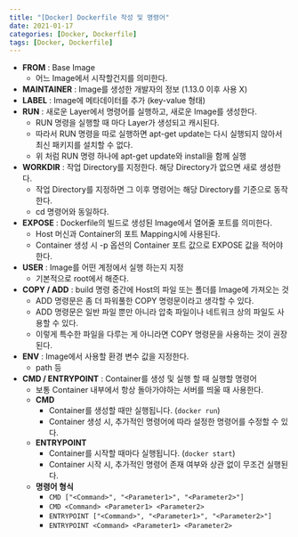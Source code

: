 ```yaml
---
title: "[Docker] Dockerfile 작성 및 명령어"
date: 2021-01-17
categories: [Docker, Dockerfile]
tags: [Docker, Dockerfile]
---
```


- **FROM** : Base Image
  - 어느 Image에서 시작할건지를 의미한다.
- **MAINTAINER** : Image를 생성한 개발자의 정보 (1.13.0 이후 사용 X)
- **LABEL** : Image에 메타데이터를 추가 (key-value 형태)
- **RUN** : 새로운 Layer에서 명령어를 실행하고, 새로운 Image를 생성한다.
  - RUN 명령을 실행할 때 마다 Layer가 생성되고 캐시된다.
  - 따라서 RUN 명령을 따로 실행하면 apt-get update는 다시 실행되지 않아서 최신 패키지를 설치할 수 없다.
  - 위 처럼 RUN 명령 하나에 apt-get update와 install을 함께 실행
- **WORKDIR** : 작업 Directory를 지정한다. 해당 Directory가 없으면 새로 생성한다.
  - 작업 Directory를 지정하면 그 이후 명령어는 해당 Directory를 기준으로 동작한다.
  - cd 명령어와 동일하다.
- **EXPOSE** : Dockerfile의 빌드로 생성된 Image에서 열어줄 포트를 의미한다.
  - Host 머신과 Container의 포트 Mapping시에 사용된다.
  - Container 생성 시 -p 옵션의 Container 포트 값으로 EXPOSE 값을 적어야한다.
- **USER** : Image를 어떤 계정에서 실행 하는지 지정
  - 기본적으로 root에서 해준다.
- **COPY / ADD** : build 명령 중간에 Host의 파일 또는 폴더를 Image에 가져오는 것
  - ADD 명령문은 좀 더 파워풀한 COPY 명령문이라고 생각할 수 있다.
  - ADD 명령문은 일반 파일 뿐만 아니라 압축 파일이나 네트워크 상의 파일도 사용할 수 있다.
  - 이렇게 특수한 파일을 다루는 게 아니라면 COPY 명령문을 사용하는 것이 권장된다.
- **ENV** : Image에서 사용할 환경 변수 값을 지정한다.
  - path 등
- **CMD / ENTRYPOINT** : Container를 생성 및 실행 할 때 실행할 명령어
  - 보통 Container 내부에서 항상 돌아가야하는 서버를 띄울 때 사용한다.
  - **CMD**
    - Container를 생성할 때만 실행됩니다. (`docker run`)
    - Container 생성 시, 추가적인 명령어에 따라 설정한 명령어를 수정할 수 있다.
  - **ENTRYPOINT**
    - Container를 시작할 때마다 실행됩니다. (`docker start`)
    - Container 시작 시, 추가적인 명령어 존재 여부와 상관 없이 무조건 실행된다.
  - **명령어 형식**
    - `CMD ["<Command>", "<Parameter1>", "<Parameter2>"]`
    - `CMD <Command> <Parameter1> <Parameter2>`
    - `ENTRYPOINT ["<Command>", "<Parameter1>", "<Parameter2>"]`
    - `ENTRYPOINT <Command> <Parameter1> <Parameter2>`